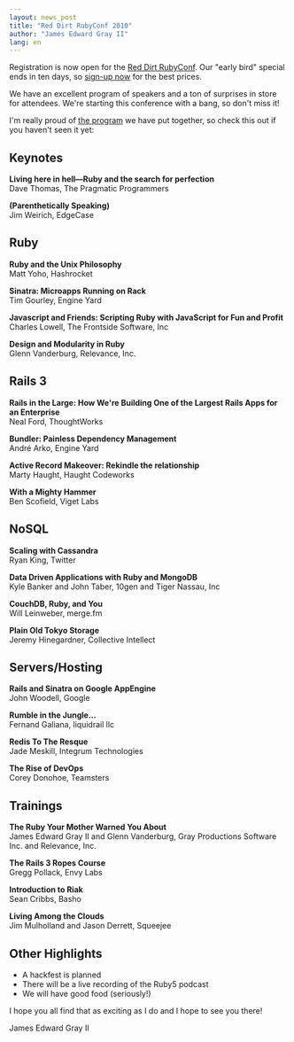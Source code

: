 ```yaml
---
layout: news_post
title: "Red Dirt RubyConf 2010"
author: "James Edward Gray II"
lang: en
---
```


Registration is now open for the [Red Dirt RubyConf][1]. Our \"early
bird\" special ends in ten days, so [sign-up now][2] for the best
prices.

We have an excellent program of speakers and a ton of surprises in store
for attendees. We\'re starting this conference with a bang, so don\'t
miss it!

I\'m really proud of [the program][3] we have put together, so check
this out if you haven\'t seen it yet:

## Keynotes

**Living here in hell—Ruby and the search for perfection**  
 Dave Thomas, The Pragmatic Programmers

**(Parenthetically Speaking)**  
 Jim Weirich, EdgeCase

## Ruby

**Ruby and the Unix Philosophy**  
 Matt Yoho, Hashrocket

**Sinatra: Microapps Running on Rack**  
 Tim Gourley, Engine Yard

**Javascript and Friends: Scripting Ruby with JavaScript for Fun and
Profit**  
 Charles Lowell, The Frontside Software, Inc

**Design and Modularity in Ruby**  
 Glenn Vanderburg, Relevance, Inc.

## Rails 3

**Rails in the Large: How We\'re Building One of the Largest Rails Apps
for an Enterprise**  
 Neal Ford, ThoughtWorks

**Bundler: Painless Dependency Management**  
 André Arko, Engine Yard

**Active Record Makeover: Rekindle the relationship**  
 Marty Haught, Haught Codeworks

**With a Mighty Hammer**  
 Ben Scofield, Viget Labs

## NoSQL

**Scaling with Cassandra**  
 Ryan King, Twitter

**Data Driven Applications with Ruby and MongoDB**  
 Kyle Banker and John Taber, 10gen and Tiger Nassau, Inc

**CouchDB, Ruby, and You**  
 Will Leinweber, merge.fm

**Plain Old Tokyo Storage**  
 Jeremy Hinegardner, Collective Intellect

## Servers/Hosting

**Rails and Sinatra on Google AppEngine**  
 John Woodell, Google

**Rumble in the Jungle...**  
 Fernand Galiana, liquidrail llc

**Redis To The Resque**  
 Jade Meskill, Integrum Technologies

**The Rise of DevOps**  
 Corey Donohoe, Teamsters

## Trainings

**The Ruby Your Mother Warned You About**  
 James Edward Gray II and Glenn Vanderburg, Gray Productions Software
Inc. and Relevance, Inc.

**The Rails 3 Ropes Course**  
 Gregg Pollack, Envy Labs

**Introduction to Riak**  
 Sean Cribbs, Basho

**Living Among the Clouds**  
 Jim Mulholland and Jason Derrett, Squeejee

## Other Highlights

* A hackfest is planned
* There will be a live recording of the Ruby5 podcast
* We will have good food (seriously!)

I hope you all find that as exciting as I do and I hope to see you
there!

James Edward Gray II



[1]: http://reddirtrubyconf.com/ 
[2]: http://reddirtrubyconf.com/register_to_attend 
[3]: http://reddirtrubyconf.com/program 
